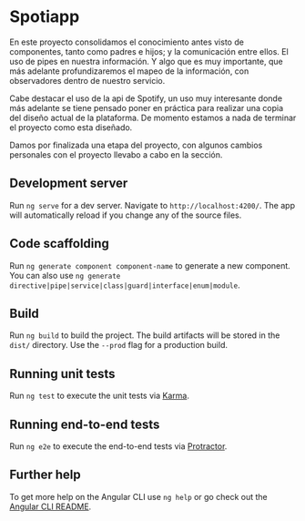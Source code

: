# Spotiapp

En este proyecto consolidamos el conocimiento antes visto de componentes, tanto como padres e hijos; y la comunicación entre ellos. El uso de pipes en nuestra información. Y algo que es muy importante, que más adelante profundizaremos el mapeo de la información, con observadores dentro de nuestro servicio. 

Cabe destacar el uso de la api de Spotify, un uso muy interesante donde más adelante se tiene pensado poner en práctica para realizar una copia del diseño actual de la plataforma. De momento estamos a nada de terminar el proyecto como esta diseñado.

Damos por finalizada una etapa del proyecto, con algunos cambios personales con el proyecto llevabo a cabo en la sección. 

## Development server

Run `ng serve` for a dev server. Navigate to `http://localhost:4200/`. The app will automatically reload if you change any of the source files.

## Code scaffolding

Run `ng generate component component-name` to generate a new component. You can also use `ng generate directive|pipe|service|class|guard|interface|enum|module`.

## Build

Run `ng build` to build the project. The build artifacts will be stored in the `dist/` directory. Use the `--prod` flag for a production build.

## Running unit tests

Run `ng test` to execute the unit tests via [Karma](https://karma-runner.github.io).

## Running end-to-end tests

Run `ng e2e` to execute the end-to-end tests via [Protractor](http://www.protractortest.org/).

## Further help

To get more help on the Angular CLI use `ng help` or go check out the [Angular CLI README](https://github.com/angular/angular-cli/blob/master/README.md).
